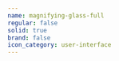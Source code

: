 ```yaml
---
name: magnifying-glass-full
regular: false
solid: true
brand: false
icon_category: user-interface
---
```

